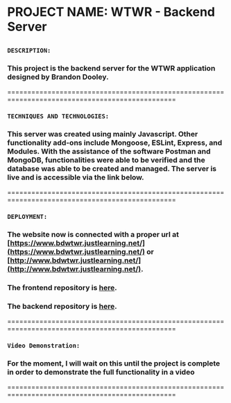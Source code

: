# PROJECT NAME: WTWR - Backend Server

##

### **`DESCRIPTION:`**

### This project is the backend server for the WTWR application designed by Brandon Dooley.

================================================================================================

### **`TECHNIQUES AND TECHNOLOGIES:`**

### This server was created using mainly Javascript. Other functionality add-ons include Mongoose, ESLint, Express, and Modules. With the assistance of the software Postman and MongoDB, functionalities were able to be verified and the database was able to be created and managed. The server is live and is accessible via the link below.

================================================================================================

### **`DEPLOYMENT:`**

### The website now is connected with a proper url at [https://www.bdwtwr.justlearning.net/](https://www.bdwtwr.justlearning.net/) or [http://www.bdwtwr.justlearning.net/](http://www.bdwtwr.justlearning.net/).

### The frontend repository is [here](https://bigredcoding.github.io/se_project_react/).

### The backend repository is [here](https://github.com/BigRedCoding/se_project_express).

================================================================================================

### **`Video Demonstration:`**

### For the moment, I will wait on this until the project is complete in order to demonstrate the full functionality in a video

================================================================================================
